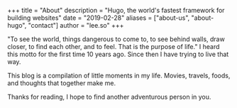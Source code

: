 +++
title = "About"
description = "Hugo, the world's fastest framework for building websites"
date = "2019-02-28"
aliases = ["about-us", "about-hugo", "contact"]
author = "lee.so"
+++

"To see the world, things dangerous to come to, to see behind walls, draw closer, to find each other, and to feel. That is the purpose of life." I heard this motto for the first time 10 years ago. Since then I have trying to live that way. 


This blog is a compilation of little moments in my life. Movies, travels, foods, and thoughts that together make me. 


Thanks for reading, I hope to find another adventurous person in you. 
